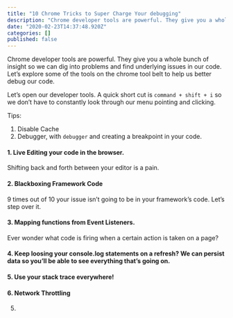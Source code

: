 ```yaml
---
title: "10 Chrome Tricks to Super Charge Your debugging"
description: "Chrome developer tools are powerful. They give you a whole bunch of insight so we can dig into problems and find underlying issues in our…"
date: "2020-02-23T14:37:48.920Z"
categories: []
published: false
---
```


Chrome developer tools are powerful. They give you a whole bunch of insight so we can dig into problems and find underlying issues in our code. Let’s explore some of the tools on the chrome tool belt to help us better debug our code.

Let’s open our developer tools. A quick short cut is `command + shift + i` so we don’t have to constantly look through our menu pointing and clicking.

  

Tips: 

1.  Disable Cache
2.  Debugger, with `debugger` and creating a breakpoint in your code.

#### 1\. Live Editing your code in the browser.

Shifting back and forth between your editor is a pain.

#### 2\. Blackboxing Framework Code

9 times out of 10 your issue isn’t going to be in your framework’s code. Let’s step over it.

#### 3\. Mapping functions from Event Listeners.

Ever wonder what code is firing when a certain action is taken on a page? 

#### 4\. Keep loosing your console.log statements on a refresh? We can persist data so you’ll be able to see everything that’s going on.

  

#### 5\. Use your stack trace everywhere!

#### 6\. Network Throttling 

  

  

5.
